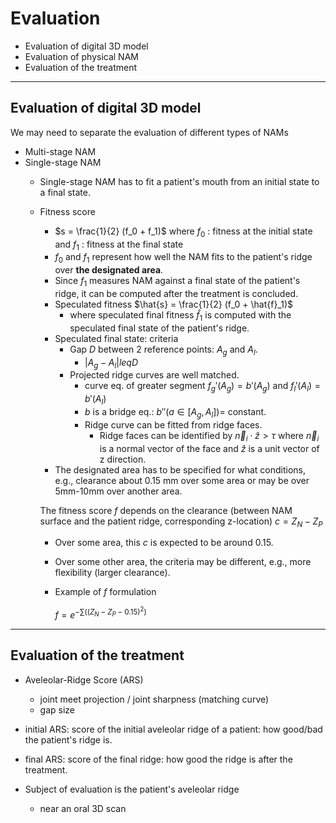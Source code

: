 # Evaluation

* Evaluation of digital 3D model
* Evaluation of physical NAM
* Evaluation of the treatment

---

## Evaluation of digital 3D model

We may need to separate the evaluation of different types of NAMs

  * Multi-stage NAM
  * Single-stage NAM
    * Single-stage NAM has to fit a patient's mouth from an initial state to a final state.
    * Fitness score
      * $s = \frac{1}{2} (f_0 + f_1)$ where $f_0$ : fitness at the initial state and $f_1$ : fitness at the final state
      * $f_0$ and $f_1$ represent how well the NAM fits to the patient's ridge over **the designated area**.
      * Since $f_1$ measures NAM against a final state of the patient's ridge, it can be computed after the treatment is concluded. 
      * Speculated fitness $\hat{s} = \frac{1}{2} (f_0 + \hat{f}_1)$
        * where speculated final fitness $\hat{f}_1$ is computed with the speculated final state of the patient's ridge.
      * Speculated final state: criteria
        * Gap $D$ between 2 reference points: $A_g$ and $A_l$.
          * $|A_g - A_l| leq D$
        * Projected ridge curves are well matched.
          * curve eq. of greater segment $f_g'(A_g) = b'(A_g)$ and $f_l'(A_l) = b'(A_l)$                  
          * $b$ is a bridge eq.: $b''(a \in [A_g, A_l]) =$ constant.
          * Ridge curve can be fitted from ridge faces.
            * Ridge faces can be identified by $\vec{n}_i \cdot \hat{z} > \tau$ where $\vec{n}_i$ is a normal vector of the face and $\hat{z}$ is a unit vector of z direction.
      * The designated area has to be specified for what conditions, e.g., clearance about 0.15 mm over some area or may be over 5mm-10mm over another area.
     
      The fitness score $f$ depends on the clearance (between NAM surface and the patient ridge, corresponding z-location) $c = Z_N - Z_P$

      * Over some area, this $c$ is expected to be around $0.15$.
      * Over some other area, the criteria may be different, e.g., more flexibility (larger clearance).
      * Example of $f$ formulation
     
        $f = e^{-\sum( (Z_N - Z_P - 0.15)^2 )}$
    
---

## Evaluation of the treatment

  * Aveleolar-Ridge Score (ARS)
    * joint meet projection / joint sharpness (matching curve)
    * gap size
  * initial ARS: score of the initial aveleolar ridge of a patient: how good/bad the patient's ridge is.
  * final ARS: score of the final ridge: how good the ridge is after the treatment.

  * Subject of evaluation is the patient's aveleolar ridge
    * near an oral 3D scan  
 
 
